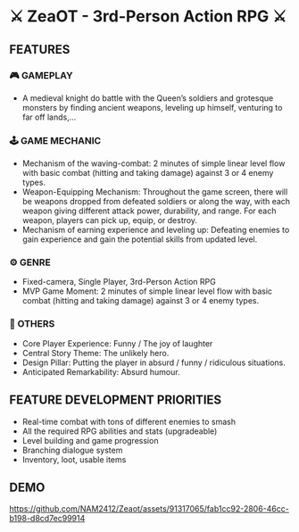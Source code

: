 # ⚔ ZeaOT - 3rd-Person Action RPG ⚔
## FEATURES
### 🎮 GAMEPLAY
- A medieval knight do battle with the Queen’s soldiers and grotesque monsters by finding ancient weapons, leveling up himself, venturing to far off lands,... 
### 🕹 GAME MECHANIC
- Mechanism of the waving-combat: 2 minutes of simple linear level flow with basic combat (hitting and taking damage) against 3 or 4 enemy types.
- Weapon-Equipping Mechanism: Throughout the game screen, there will be weapons dropped from defeated soldiers or along the way, with each weapon giving different attack power, durability, and range. For each weapon, players can pick up, equip, or destroy.
- Mechanism of earning experience and leveling up: Defeating enemies to gain experience and gain the potential skills from updated level.
### ⚙ GENRE
- Fixed-camera, Single Player, 3rd-Person Action RPG
- MVP Game Moment: 2 minutes of simple linear level flow with basic combat (hitting and taking damage) against 3 or 4 enemy types.
### 🔖 OTHERS
- Core Player Experience: Funny / The joy of laughter
- Central Story Theme: The unlikely hero.
- Design Pillar: Putting the player in absurd / funny / ridiculous situations.
- Anticipated Remarkability: Absurd humour.

## FEATURE DEVELOPMENT PRIORITIES
- Real-time combat with tons of different enemies to smash  
- All the required RPG abilities and stats (upgradeable)
- Level building and game progression 
- Branching dialogue system
- Inventory, loot, usable items
## DEMO
https://github.com/NAM2412/Zeaot/assets/91317065/fab1cc92-2806-46cc-b198-d8cd7ec99914
